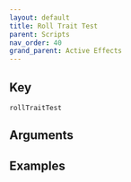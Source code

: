 ```yaml
---
layout: default
title: Roll Trait Test
parent: Scripts
nav_order: 40
grand_parent: Active Effects
---
```

## Key

`rollTraitTest`

## Arguments 

## Examples

